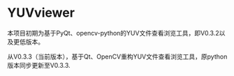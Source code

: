 # YUVviewer

本项目初期为基于PyQt、opencv-python的YUV文件查看浏览工具，即V0.3.2以及更低版本。

从V0.3.3（当前版本），基于Qt、OpenCV重构YUV文件查看浏览工具，原python版本同步更新至V0.3.3.
